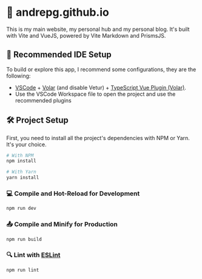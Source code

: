 # 💼 andrepg.github.io

This is my main website, my personal hub and my personal blog. It's built with Vite and VueJS, powered by Vite Markdown and PrismsJS.

## 🤖 Recommended IDE Setup

To build or explore this app, I recommend some configurations, they are the following:

- [VSCode](https://code.visualstudio.com/) + [Volar](https://marketplace.visualstudio.com/items?itemName=Vue.volar) (and disable Vetur) + [TypeScript Vue Plugin (Volar)](https://marketplace.visualstudio.com/items?itemName=Vue.vscode-typescript-vue-plugin).
- Use the VSCode Workspace file to open the project and use the recommended plugins


## 🛠️ Project Setup

First, you need to install all the project's dependencies with NPM or Yarn. It's your choice.

```sh
# With NPM
npm install

# With Yarn
yarn install
```

### 💻 Compile and Hot-Reload for Development

```sh
npm run dev
```

### 📤 Compile and Minify for Production

```sh
npm run build
```

### 🔍 Lint with [ESLint](https://eslint.org/)

```sh
npm run lint
```
